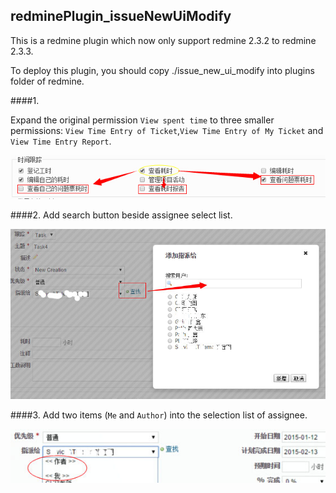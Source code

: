 ## redminePlugin_issueNewUiModify

This is a redmine plugin which now only support redmine 2.3.2 to redmine 2.3.3.

To deploy this plugin, you should copy ./issue_new_ui_modify into plugins folder of redmine.

####1. 

Expand the original permission `View spent time` to three smaller permissions: `View Time Entry of Ticket`,`View Time Entry of My Ticket` and `View Time Entry Report`.

![image](https://github.com/nmgfrank/redminePlugin_issueNewUiModify/blob/master/readme_pic/permission_split.jpg) 

####2. 
Add search button beside assignee select list.

![image](https://github.com/nmgfrank/redminePlugin_issueNewUiModify/blob/master/readme_pic/issue_assignee.jpg) 

####3.
Add two items (`Me` and `Author`) into the selection list of assignee.

![image](https://github.com/nmgfrank/redminePlugin_issueNewUiModify/blob/master/readme_pic/issue_assignee_more.jpg) 
